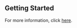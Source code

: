 ## Getting Started
For more information, click [here](https://github.com/Azure/azure-content/blob/master/contributor-guide/contributor-guide-index.md).
